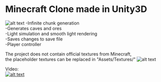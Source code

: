 # Minecraft Clone made in Unity3D
![alt text](https://i.postimg.cc/nc9knXQG/minecraft-Unity-Github-Thumb2.jpg)
-Infinite chunk generation  
-Generates caves and ores  
-Light simulation and smooth light rendering  
-Saves changes to save file  
-Player controller  

The project does not contain official textures from Minecraft,  
the placeholder textures can be replaced in "Assets/Textures/"
![alt text](https://i.postimg.cc/85YKRwzJ/minecraft-Unity-Screenshot2.jpg)

Video:  
[![alt text](https://img.youtube.com/vi/gZ8WeTzTkfk/0.jpg)](https://www.youtube.com/watch?v=gZ8WeTzTkfk)
